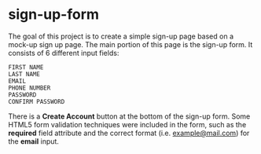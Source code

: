 # sign-up-form

The goal of this project is to create a simple sign-up page based on a mock-up sign up page. The main portion of this page is the sign-up form. It consists of 6 different input fields:
```
FIRST NAME
LAST NAME
EMAIL
PHONE NUMBER
PASSWORD
CONFIRM PASSWORD
```

There is a **Create Account** button at the bottom of the sign-up form. Some HTML5 form validation techniques were included in the form, such as the **required** field attribute and the correct format (i.e. example@mail.com) for the **email** input.